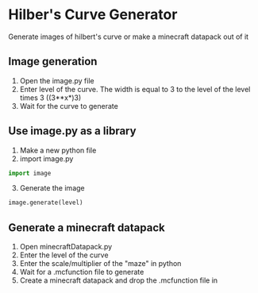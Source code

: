 # Hilber's Curve Generator
Generate images of hilbert's curve or make a minecraft datapack out of it

## Image generation
1. Open the image.py file
2. Enter level of the curve. The width is equal to 3 to the level of the level times 3 ((3**x*)3)
3. Wait for the curve to generate

## Use image.py as a library
1. Make a new python file
2. import image.py
```python
import image
```
3. Generate the image
```python
image.generate(level)
```

## Generate a minecraft datapack
1. Open minecraftDatapack.py
2. Enter the level of the curve
3. Enter the scale/multiplier of the "maze" in python
4. Wait for a .mcfunction file to generate
5. Create a minecraft datapack and drop the .mcfunction file in